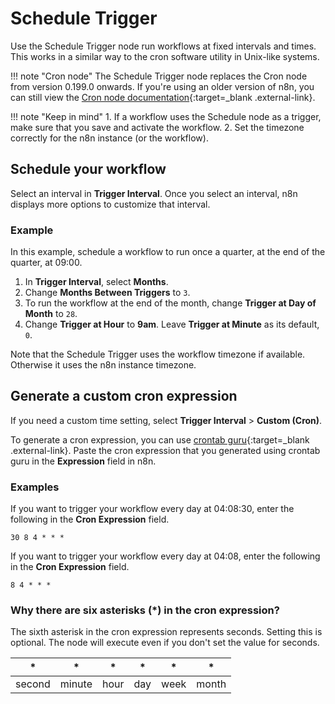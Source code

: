# Schedule Trigger

Use the Schedule Trigger node run workflows at fixed intervals and times. This works in a similar way to the cron software utility in Unix-like systems.

!!! note "Cron node"
	The Schedule Trigger node replaces the Cron node from version 0.199.0 onwards. If you're using an older version of n8n, you can still view the [Cron node documentation](https://github.com/n8n-io/n8n-docs/blob/67935ad2528e2e30d7984ea917e4af2910a096ec/docs/integrations/builtin/core-nodes/n8n-nodes-base.cron.md){:target=_blank .external-link}.

!!! note "Keep in mind" 
	1. If a workflow uses the Schedule node as a trigger, make sure that you save and activate the workflow. 
	2. Set the timezone correctly for the n8n instance (or the workflow).


## Schedule your workflow

Select an interval in **Trigger Interval**. Once you select an interval, n8n displays more options to customize that interval.

### Example

In this example, schedule a workflow to run once a quarter, at the end of the quarter, at 09:00.

1. In **Trigger Interval**, select **Months**.
2. Change **Months Between Triggers** to `3`.
3. To run the workflow at the end of the month, change **Trigger at Day of Month** to `28`.
4. Change **Trigger at Hour** to **9am**. Leave **Trigger at Minute** as its default, `0`.

Note that the Schedule Trigger uses the workflow timezone if available. Otherwise it uses the n8n instance timezone. 

## Generate a custom cron expression

If you need a custom time setting, select **Trigger Interval** > **Custom (Cron)**.

To generate a cron expression, you can use [crontab guru](https://crontab.guru){:target=_blank .external-link}. Paste the cron expression that you generated using crontab guru in the **Expression** field in n8n.

### Examples

If you want to trigger your workflow every day at 04:08:30, enter the following in the **Cron Expression** field.
```
30 8 4 * * *
```

If you want to trigger your workflow every day at 04:08, enter the following in the **Cron Expression** field.
```
8 4 * * *
```

### Why there are six asterisks (*) in the cron expression?

The sixth asterisk in the cron expression represents seconds. Setting this is optional. The node will execute even if you don't set the value for seconds.

| * | * | * | * | * | * |
|---|---|---|---|---|---|
|second|minute|hour|day|week|month|
